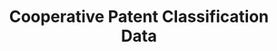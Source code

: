 ---
bigquery: https://console.cloud.google.com/bigquery?p=patents-public-data&d=cpc&page=dataset
citation: '“Cooperative Patent Classification” by the EPO and USPTO, for public use. '
contributors: EPO, USPTO
cost: None
description: Cooperative Patent Classification Data contains the scheme and definitions
  of the Cooperative Patent Classification system for classifying patent documents.
  The CPC is the result of a partnership between the EPO and the USPTO in their joint
  effort to develop a common, internationally compatible classification system for
  technical documents, in particular patent publications, which will be used by both
  offices in the patent granting process
documentation: https://www.cooperativepatentclassification.org/cpcSchemeAndDefinitions
last_edit: 04/07/2022, 11:40:25
location: https://www.cooperativepatentclassification.org/index
maintained_by: USPTO, EPO
schema_fields:
- title_part
- title_full
- synonyms
- applicationReferences
- definition
- child_groups
- limiting_references
- limitingReferences
- ipc_concordant
- residualReferences
- date_revised
- children
- parents
- application_references
- not_allocatable
- dateRevised
- additional_only
- childGroups
- glossary
- informative_references
- titlePart
- residual_references
- breakdown_code
- breakdownCode
- sizeCache
- informativeReferences
- titleFull
- symbol
- notAllocatable
- level
- ipcConcordant
- status
shortname: cooperative_patent_classification
tags:
- patents
- science
title: Cooperative Patent Classification Data
uuid: 984374a7-16e9-4b35-9445-458daceb01bf
---
